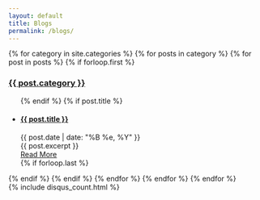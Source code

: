 ```yaml
---
layout: default
title: Blogs
permalink: /blogs/
---
```


<div>
{% for category in site.categories %}
  {% for posts in category %}
    {% for post in posts %}
	  {% if forloop.first %}
        <h3><a href="{{ site.baseurl }}/blogs/{{ post.category | downcase }}"> {{ post.category }} </a></h3> 
        <ul class="list-group">
      {% endif %}
	  {% if post.title %}
	      <li class="list-group-item">
            <h4> <a href="{{ site.baseurl }}{{ post.url }}">{{ post.title }}</a> </h4> 
            <div class="date"> {{ post.date | date: "%B %e, %Y" }} </div>
            <div class="entry"> {{ post.excerpt }} </div>
            <a href="{{ site.baseurl }}{{ post.url }}" class="read-more">Read More</a>
          </li>
	    {% if forloop.last %}
          </ul>
		{% endif %}
	  {% endif %}
    {% endfor %}
  {% endfor %}
{% endfor %}
</div>
{% include disqus_count.html %}